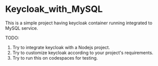 # Keycloak_with_MySQL

This is a simple project having keycloak container running integrated to MySQL service. 

TODO:
1. Try to integrate keycloak with a Nodejs project.
2. Try to customize keycloak according to your project's requirements.
3. Try to run this on codespaces for testing.
